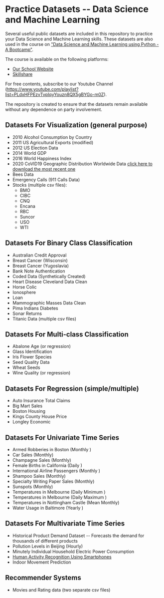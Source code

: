 Practice Datasets -- Data Science and Machine Learning
=========================

Several useful public datasets are included in this repository to practice your Data Science and Machine Learning skills. These datasets are also used in the course on ["Data Science and Machine Learning using Python - A Bootcamp"](https://scienceacademy.thinkific.com/courses/data-science-machine-learning-using-python-a-bootcamp).

The course is available on the following platforms:
* [Our School Website](https://scienceacademy.thinkific.com/)
* [Skillshare](https://www.skillshare.com/r/user/junaidqazi)

For free contents, subscribe to our Youtube Channel (https://www.youtube.com/playlist?list=PLdxHFPEzvTvpIqyYouzn8QX5gBYGo-m0Z).

The repository is created to ensure that the datasets remain available without any dependence on party involvement. 

## Datasets For Visualization (general purpose) 

* 2010 Alcohol Consumption by Country
* 2011 US Agricultural Exports (modified)
* 2012 US Election Data
* 2014 World GDP
* 2016 World Happiness Index
* 2020 CoVID19 Geographic Distribution Worldwide Data [click here to download the most recent one](https://www.ecdc.europa.eu/sites/default/files/documents/COVID-19-geographic-disbtribution-worldwide.xlsx) 
* Bees Data
* Emergency Calls (911 Calls Data)
* Stocks (multiple csv files):
	* BMO
	* CIBC
	* CNQ
	* Encana
	* RBC
	* Suncor
	* USO
	* WTI


## Datasets For Binary Class Classification

* Australian Credit Approval
* Breast Cancer (Wisconsin)
* Breast Cancer (Yugoslavia)
* Bank Note Authentication
* Coded Data (Synthetically Created)
* Heart Disease Cleveland Data Clean 
* Horse Colic
* Ionosphere
* Loan 
* Mammographic Masses Data Clean
* Pima Indians Diabetes
* Sonar Returns
* Titanic Data (multiple csv files)

## Datasets For Multi-class Classification

* Abalone Age (or regression)
* Glass Identification
* Iris Flower Species
* Seed Quality Data
* Wheat Seeds
* Wine Quality (or regression)

## Datasets For Regression (simple/multiple)

* Auto Insurance Total Claims
* Big Mart Sales
* Boston Housing
* Kings County House Price
* Longley Economic

## Datasets For Univariate Time Series

* Armed Robberies in Boston (Monthly )
* Car Sales (Monthly)
* Champagne Sales (Monthly)
* Female Births in California (Daily )
* International Airline Passengers (Monthly )
* Shampoo Sales (Monthly)
* Specialty Writing Paper Sales (Monthly)
* Sunspots (Monthly)
* Temperatures in Melbourne (Daily Minimum )
* Temperatures in Melbourne (Daily Maximum )
* Temperatures in Nottingham Castle (Mean Monthly)
* Water Usage in Baltimore (Yearly )

## Datasets For Multivariate Time Series

* Historical Product Demand Dataset -- Forecasts the demand for thousands of different products
* Pollution Levels in Beijing (Hourly)
* Minutely Individual Household Electric Power Consumption
* [Human Activity Recognition Using Smartphones](https://archive.ics.uci.edu/ml/datasets/human+activity+recognition+using+smartphones)
* Indoor Movement Prediction

## Recommender Systems 

* Movies and Rating data (two separate csv files)

